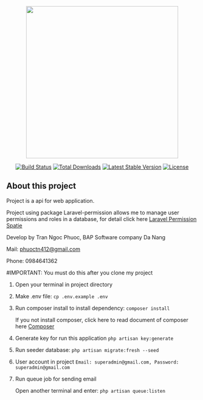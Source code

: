 <p align="center"><a href="https://laravel.com" target="_blank"><img src="https://raw.githubusercontent.com/laravel/art/master/logo-lockup/5%20SVG/2%20CMYK/1%20Full%20Color/laravel-logolockup-cmyk-red.svg" width="400"></a></p>

<p align="center">
<a href="https://travis-ci.org/laravel/framework"><img src="https://travis-ci.org/laravel/framework.svg" alt="Build Status"></a>
<a href="https://packagist.org/packages/laravel/framework"><img src="https://img.shields.io/packagist/dt/laravel/framework" alt="Total Downloads"></a>
<a href="https://packagist.org/packages/laravel/framework"><img src="https://img.shields.io/packagist/v/laravel/framework" alt="Latest Stable Version"></a>
<a href="https://packagist.org/packages/laravel/framework"><img src="https://img.shields.io/packagist/l/laravel/framework" alt="License"></a>
</p>

## About this project

Project is a api for web application.

Project using package Laravel-permission allows me to manage user permissions and roles in a database, for detail click
here [Laravel Permission Spatie](https://spatie.be/docs/laravel-permission/v5/introduction)

Develop by Tran Ngoc Phuoc, BAP Software company Da Nang

Mail: phuoctn412@gmail.com

Phone: 0984641362

#IMPORTANT: You must do this after you clone my project

1. Open your terminal in project directory
2. Make .env file:
   `
   cp .env.example .env
   `
3. Run composer install to install dependency:
   `
   composer install
   `

   If you not install composer, click here to read document of composer here [Composer](https://getcomposer.org)
4. Generate key for run this application
   `
   php artisan key:generate
   `
5. Run seeder database:
   `
   php artisan migrate:fresh --seed
   `
6. User account in project
   `Email: superadmin@gmail.com, Password: superadmin@gmail.com
   `
7. Run queue job for sending email

   Open another terminal and enter: `php artisan queue:listen`
